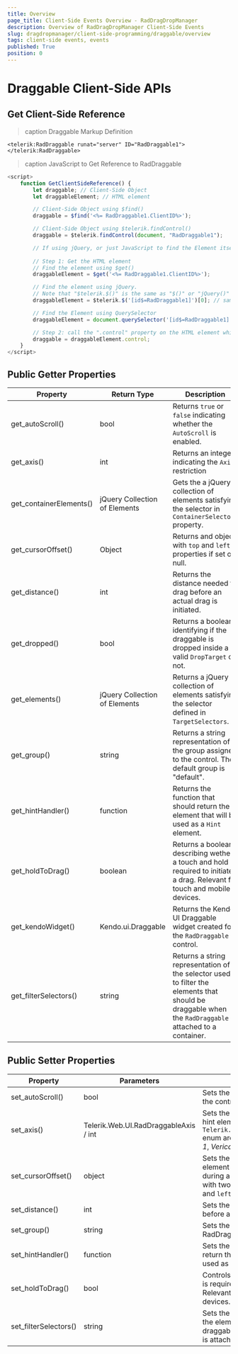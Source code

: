 ```yaml
---
title: Overview
page_title: Client-Side Events Overview - RadDragDropManager
description: Overview of RadDragDropManager Client-Side Events
slug: dragdropmanager/client-side-programming/draggable/overview
tags: client-side events, events
published: True
position: 0
---
```


# Draggable Client-Side APIs


## Get Client-Side Reference

>caption Draggable Markup Definition

````ASP.NET
<telerik:RadDraggable runat="server" ID="RadDraggable1">
</telerik:RadDraggable>
````

>caption JavaScript to Get Reference to RadDraggable

````JavaScript
<script>
    function GetClientSideReference() {
        let draggable; // Client-Side Object
        let draggableElement; // HTML element

        // Client-Side Object using $find()
        draggable = $find('<%= RadDraggable1.ClientID%>');

        // Client-Side Object using $telerik.findControl()
        draggable = $telerik.findControl(document, "RadDraggable1");

        // If using jQuery, or just JavaScript to find the Element itself, there are two steps to get client-side reference
                
        // Step 1: Get the HTML element
        // Find the element using $get()
        draggableElement = $get('<%= RadDraggable1.ClientID%>');

        // Find the element using jQuery.
        // Note that "$telerik.$()" is the same as "$()" or "jQuery()"
        draggableElement = $telerik.$('[id$=RadDraggable1]')[0]; // same as $('[id$=RadDraggable1]')[0]; or jQuery('[id$=RadDraggable1]')[0]

        // Find the Element using QuerySelector
        draggableElement = document.querySelector('[id$=RadDraggable1]');

        // Step 2: call the ".control" property on the HTML element which will return the Client-Side object
        draggable = draggableElement.control;
    }
</script>
````


## Public Getter Properties

| **Property**            | **Return Type**               | **Description**                                                                                                                                          |
| ----------------------- | ----------------------------- | -------------------------------------------------------------------------------------------------------------------------------------------------------- |
| get_autoScroll()        | bool                          | Returns `true` or `false` indicating whether the `AutoScroll` is enabled.                                                                                |
| get_axis()              | int                           | Returns an integer indicating the `Axis` restriction                                                                                                     |
| get_containerElements() | jQuery Collection of Elements | Gets the a jQuery collection of elements satisfying the selector in `ContainerSelectors` property.                                                       |
| get_cursorOffset()      | Object                        | Returns and object with `top` and `left` properties if set or null.                                                                                      |
| get_distance()          | int                           | Returns the distance needed to drag before an actual drag is initiated.                                                                                  |
| get_dropped()           | bool                          | Returns a boolean identifying if the draggable is dropped inside a valid `DropTarget` or not.                                                            |
| get_elements()          | jQuery Collection of Elements | Returns a jQuery collection of elements satisfying the selector defined in `TargetSelectors`.                                                            |
| get_group()             | string                        | Returns a string representation of the group assigned to the control. The default group is "default".                                                    |
| get_hintHandler()       | function                      | Returns the function that should return the element that will be used as a `Hint` element.                                                               |
| get_holdToDrag()        | boolean                       | Returns a boolean describing wether a touch and hold is required to initiate a drag. Relevant for touch and mobile devices.                              |
| get_kendoWidget()       | Kendo.ui.Draggable            | Returns the Kendo UI Draggable widget created for the `RadDraggable` control.                                                                            |
| get_filterSelectors()   | string                        | Returns a string representation of the selector used to filter the elements that should be draggable when the `RadDraggable` is attached to a container. |

## Public Setter Properties

| **Property**          | **Parameters**                        | **Description**                                                                                                                                             |
| --------------------- | ------------------------------------- | ----------------------------------------------------------------------------------------------------------------------------------------------------------- |
| set_autoScroll()      | bool                                  | Sets the `AutoScroll` property for the control.                                                                                                             |
| set_axis()            | Telerik.Web.UI.RadDraggableAxis / int | Sets the axis restriction for the hint element. The values for the `Telerik.Web.UI.RadDraggableAxis` enum are: *None - 0*, *Horizontal - 1*, *Verical - 2*. |
| set_cursorOffset()    | object                                | Sets the offset of the hint element related to the mouse during a drag. Receives an object with two integer properties - `top` and `left`.                  |
| set_distance()        | int                                   | Sets the distance needed to drag before an actual drag is initiated.                                                                                        |
| set_group()           | string                                | Sets the group value for the RadDraggable.                                                                                                                  |
| set_hintHandler()     | function                              | Sets the function that should return the element that will be used as a `Hint` element.                                                                     |
| set_holdToDrag()      | bool                                  | Controls wether a touch and hold is required to initiate a drag. Relevant for touch and mobile devices.                                                     |
| set_filterSelectors() | string                                | Sets the selector used to filter the elements that should be draggable when the `RadDraggable` is attached to a container.                                  |



